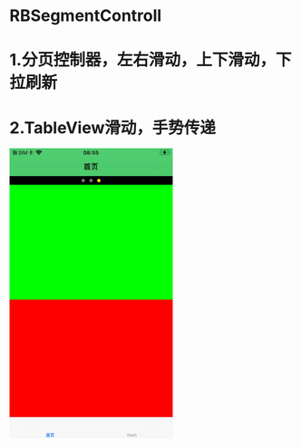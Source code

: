 # RBSegmentControll

# 1.分页控制器，左右滑动，上下滑动，下拉刷新

# 2.TableView滑动，手势传递


<img src="./效果图/jliwr-k811q.gif" alt="图片效果" style="zoom:50%;" />
